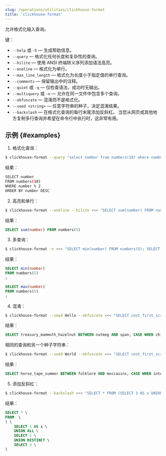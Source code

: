 ```yaml
---
slug: /operations/utilities/clickhouse-format
title: 'clickhouse-format'
---
```


允许格式化输入查询。

键：

- `--help` 或 `-h` — 生成帮助信息。
- `--query` — 格式化任何长度和复杂性的查询。
- `--hilite` — 使用 ANSI 终端转义序列添加语法高亮。
- `--oneline` — 格式化为单行。
- `--max_line_length` — 格式化为长度小于指定值的单行查询。
- `--comments` — 保留输出中的注释。
- `--quiet` 或 `-q` — 仅检查语法，成功时无输出。
- `--multiquery` 或 `-n` — 允许在同一文件中包含多个查询。
- `--obfuscate` — 混淆而不是格式化。
- `--seed <string>` — 任意字符串的种子，决定混淆结果。
- `--backslash` — 在格式化查询的每行末尾添加反斜杠。 当您从网页或其他地方复制多行查询并希望在命令行中执行时，这非常有用。

## 示例 {#examples}

1. 格式化查询：

```bash
$ clickhouse-format --query "select number from numbers(10) where number%2 order by number desc;"
```

结果：

```bash
SELECT number
FROM numbers(10)
WHERE number % 2
ORDER BY number DESC
```

2. 高亮和单行：

```bash
$ clickhouse-format --oneline --hilite <<< "SELECT sum(number) FROM numbers(5);"
```

结果：

```sql
SELECT sum(number) FROM numbers(5)
```

3. 多查询：

```bash
$ clickhouse-format -n <<< "SELECT min(number) FROM numbers(5); SELECT max(number) FROM numbers(5);"
```

结果：

```sql
SELECT min(number)
FROM numbers(5)
;

SELECT max(number)
FROM numbers(5)
;

```

4. 混淆：

```bash
$ clickhouse-format --seed Hello --obfuscate <<< "SELECT cost_first_screen BETWEEN a AND b, CASE WHEN x >= 123 THEN y ELSE NULL END;"
```

结果：

```sql
SELECT treasury_mammoth_hazelnut BETWEEN nutmeg AND span, CASE WHEN chive >= 116 THEN switching ELSE ANYTHING END;
```

相同的查询和另一个种子字符串：

```bash
$ clickhouse-format --seed World --obfuscate <<< "SELECT cost_first_screen BETWEEN a AND b, CASE WHEN x >= 123 THEN y ELSE NULL END;"
```

结果：

```sql
SELECT horse_tape_summer BETWEEN folklore AND moccasins, CASE WHEN intestine >= 116 THEN nonconformist ELSE FORESTRY END;
```

5. 添加反斜杠：

```bash
$ clickhouse-format --backslash <<< "SELECT * FROM (SELECT 1 AS x UNION ALL SELECT 1 UNION DISTINCT SELECT 3);"
```

结果：

```sql
SELECT * \
FROM  \
( \
    SELECT 1 AS x \
    UNION ALL \
    SELECT 1 \
    UNION DISTINCT \
    SELECT 3 \
)
```
